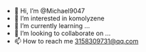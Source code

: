 - 👋 Hi, I’m @Michael9047
- 👀 I’m interested in komolyzene
- 🌱 I’m currently learning ...
- 💞️ I’m looking to collaborate on ...
- 📫 How to reach me 3158309731@qq.com

<!---
Michael9047/Michael9047 is a ✨ special ✨ repository because its `README.md` (this file) appears on your GitHub profile.
You can click the Preview link to take a look at your changes.
--->
